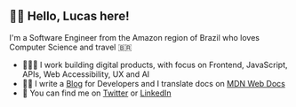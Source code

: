 ## 👋🏻 Hello, Lucas here!

I'm a Software Engineer from the Amazon region of Brazil who loves Computer Science and travel 🇧🇷

- 👨🏼‍💻 I work building digital products, with focus on Frontend, JavaScript, APIs, Web Accessibility, UX and AI
- ✍🏻 I write a [Blog](https://dev.to/lucasm) for Developers and I translate docs on [MDN Web Docs](https://github.com/mdn/) 
- 💬 You can find me on [Twitter](https://twitter.com/lucasmezs) or [LinkedIn](https://linkedin.com/in/lucasmezs)
